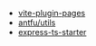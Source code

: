 - [vite-plugin-pages](./vite-plugin-pages.md)
- [antfu/utils](./@antfuutils.md)
- [express-ts-starter](./express-ts-starter.md)